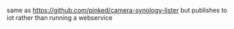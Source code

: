 same as https://github.com/pinked/camera-synology-lister but publishes to iot rather than running a webservice